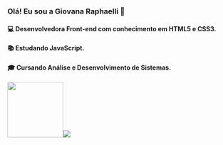### Olá! Eu sou a Giovana Raphaelli 🖖


#### 💻 Desenvolvedora Front-end com conhecimento em HTML5 e CSS3.

#### 📚 Estudando JavaScript. 

#### 🎓 Cursando Análise e Desenvolvimento de Sistemas. 
<img height="125em" src="https://github-readme-stats.vercel.app/api/top-langs/?username=giovanaraphaelli&layout=compact&langs_count=7&theme=midnight-purple"/><a href="https://www.linkedin.com/in/giovanaraphaelli" target="_blank"><img src="https://img.shields.io/badge/-LinkedIn-%230077B5?style=for-the-badge&logo=linkedin&logoColor=white" target="_blank"></a> 
  
 
  

